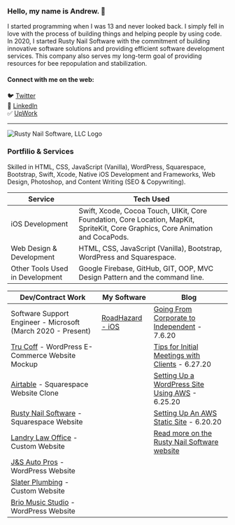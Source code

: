### Hello, my name is Andrew. 👋

I started programming when I was 13 and never looked back. I simply fell in love with the process of building things and helping people by using code. In 2020, I started Rusty Nail Software with the commitment of building innovative software solutions and providing efficient software development services. This company also serves my long-term goal of providing resources for bee repopulation and stabilization.

#### Connect with me on the web:
🐦 [Twitter](https://twitter.com/andrewlundydev/) <br>
💼 [LinkedIn](https://www.linkedin.com/in/andrewlundydev/) <br>
✅ [UpWork](https://www.upwork.com/freelancers/~0199be2378363dff7b)
<hr>

![Rusty Nail Software, LLC Logo](https://static1.squarespace.com/static/5dcb0ef151622a11ac0892a7/5ef1bf21d15ac858b6a5552f/5f0cc4ba6720a9003b731f43/1594672315966/RNS_FULL_BLKCLR.png?format=40w)

### Portfilio & Services 
Skilled in HTML, CSS, JavaScript (Vanilla), WordPress, Squarespace, Bootstrap, Swift, Xcode, Native iOS Development and Frameworks, Web Design, Photoshop, and Content Writing (SEO & Copywriting). <br>


Service | Tech Used
------------ | -------------
iOS Development | Swift, Xcode, Cocoa Touch, UIKit, Core Foundation, Core Location, MapKit, SpriteKit, Core Graphics, Core Animation and CocaPods.
Web Design & Development | HTML, CSS, JavaScript (Vanilla), Bootstrap, WordPress and Squarespace.
Other Tools Used in Development | Google Firebase, GitHub, GIT, OOP, MVC Design Pattern and the command line.


Dev/Contract Work | My Software | Blog
------------ | ------------- | -------------
Software Support Engineer - Microsoft (March 2020 - Present) | [RoadHazard - iOS](https://wombat-giraffe-mye7.squarespace.com/roadhazard) | [Going From Corporate to Independent](https://rustynailsoftware.com/dev-blog/going-from-corporate-to-independent) - 7.6.20
[Tru Coff](https://rustynailsoftware.com/wordpress-ecommerce) - WordPress E-Commerce Website Mockup | | [Tips for Initial Meetings with Clients](https://rustynailsoftware.com/dev-blog/tips-for-initial-meetings-with-clients) - 6.27.20
[Airtable](https://rustynailsoftware.com/work/airtable-clone) - Squarespace Website Clone | | [Setting Up a WordPress Site Using AWS](https://rustynailsoftware.com/dev-blog/hn9opdswphvk7rntlkqs2f7v97yo9z) - 6.25.20
[Rusty Nail Software](https://rustynailsoftware.com) - Squarespace Website | | [Setting Up An AWS Static Site](https://rustynailsoftware.com/dev-blog/setting-up-an-aws-static-site) - 6.20.20
[Landry Law Office](https://rustynailsoftware.com/landry-law-office) - Custom Website | | [Read more on the Rusty Nail Software website](https://rustynailsoftware.com/dev-blog)
[J&S Auto Pros](https://rustynailsoftware.com/js-auto-pros) - WordPress Website | |
[Slater Plumbing](https://rustynailsoftware.com/slater-plumbing) - Custom Website | |
[Brio Music Studio](https://wombat-giraffe-mye7.squarespace.com/brio-music-studio) - WordPress Website | |







<!--
**andrew-lundy/andrew-lundy** is a ✨ _special_ ✨ repository because its `README.md` (this file) appears on your GitHub profile.

Here are some ideas to get you started:

- 🔭 I’m currently working on ...
- 🌱 I’m currently learning ...
- 👯 I’m looking to collaborate on ...
- 🤔 I’m looking for help with ...
- 💬 Ask me about ...
- 📫 How to reach me: ...
- 😄 Pronouns: ...
- ⚡ Fun fact: ...
-->
